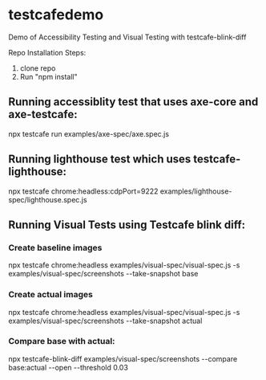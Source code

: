 # testcafedemo
Demo of Accessibility Testing and Visual Testing with testcafe-blink-diff

Repo Installation Steps:
  1. clone repo
  2. Run "npm install"

## Running accessiblity test that uses axe-core and axe-testcafe:
  npx testcafe run examples/axe-spec/axe.spec.js

## Running lighthouse test which uses testcafe-lighthouse:
  npx testcafe chrome:headless:cdpPort=9222 examples/lighthouse-spec/lighthouse.spec.js

## Running Visual Tests using Testcafe blink diff:

### Create baseline images
  npx testcafe chrome:headless examples/visual-spec/visual-spec.js -s examples/visual-spec/screenshots --take-snapshot base

### Create actual images
  npx testcafe chrome:headless examples/visual-spec/visual-spec.js -s examples/visual-spec/screenshots --take-snapshot actual

### Compare base with actual:
  npx testcafe-blink-diff examples/visual-spec/screenshots --compare base:actual --open --threshold 0.03
